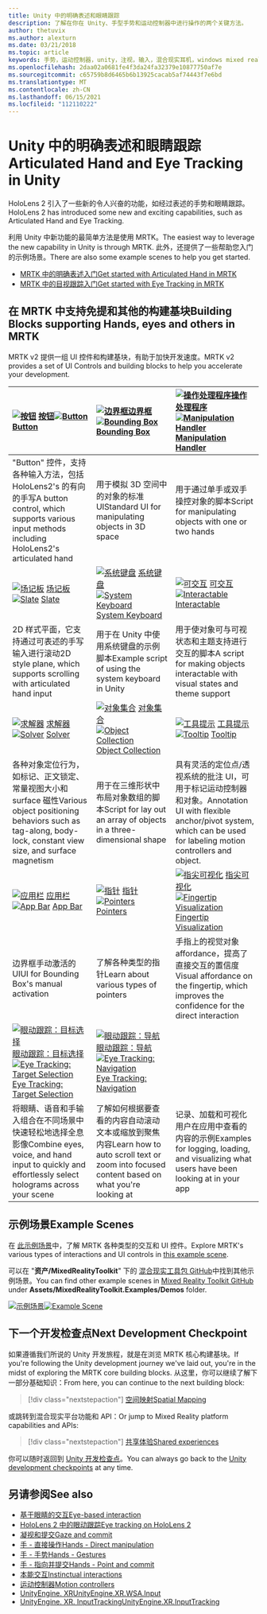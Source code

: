 ```yaml
---
title: Unity 中的明确表述和眼睛跟踪
description: 了解在你在 Unity、手型手势和运动控制器中进行操作的两个关键方法。
author: thetuvix
ms.author: alexturn
ms.date: 03/21/2018
ms.topic: article
keywords: 手势，运动控制器，unity，注视，输入，混合现实耳机，windows mixed reality 耳机，虚拟现实耳机，MRTK，混合现实工具包
ms.openlocfilehash: 2daa02a0681fe4f3da24fa32379e10877750af7e
ms.sourcegitcommit: c65759b8d6465b6b13925cacab5af74443f7e6bd
ms.translationtype: MT
ms.contentlocale: zh-CN
ms.lasthandoff: 06/15/2021
ms.locfileid: "112110222"
---
```

# <a name="articulated-hand-and-eye-tracking-in-unity"></a><span data-ttu-id="dcac7-104">Unity 中的明确表述和眼睛跟踪</span><span class="sxs-lookup"><span data-stu-id="dcac7-104">Articulated Hand and Eye Tracking in Unity</span></span>

<span data-ttu-id="dcac7-105">HoloLens 2 引入了一些新的令人兴奋的功能，如经过表述的手势和眼睛跟踪。</span><span class="sxs-lookup"><span data-stu-id="dcac7-105">HoloLens 2 has introduced some new and exciting capabilities, such as Articulated Hand and Eye Tracking.</span></span>

<span data-ttu-id="dcac7-106">利用 Unity 中新功能的最简单方法是使用 MRTK。</span><span class="sxs-lookup"><span data-stu-id="dcac7-106">The easiest way to leverage the new capability in Unity is through MRTK.</span></span> <span data-ttu-id="dcac7-107">此外，还提供了一些帮助您入门的示例场景。</span><span class="sxs-lookup"><span data-stu-id="dcac7-107">There are also some example scenes to help you get started.</span></span>

* [<span data-ttu-id="dcac7-108">MRTK 中的明确表述入门</span><span class="sxs-lookup"><span data-stu-id="dcac7-108">Get started with Articulated Hand  in MRTK</span></span>](/windows/mixed-reality/mrtk-unity/features/input/hand-tracking)
* [<span data-ttu-id="dcac7-109">MRTK 中的目视跟踪入门</span><span class="sxs-lookup"><span data-stu-id="dcac7-109">Get started with Eye Tracking in MRTK</span></span>](/windows/mixed-reality/mrtk-unity/features/input/eye-tracking/eye-tracking-main)

## <a name="building-blocks-supporting-hands-eyes-and-others-in-mrtk"></a><span data-ttu-id="dcac7-110">在 MRTK 中支持免提和其他的构建基块</span><span class="sxs-lookup"><span data-stu-id="dcac7-110">Building Blocks supporting Hands, eyes and others in MRTK</span></span>

<span data-ttu-id="dcac7-111">MRTK v2 提供一组 UI 控件和构建基块，有助于加快开发速度。</span><span class="sxs-lookup"><span data-stu-id="dcac7-111">MRTK v2 provides a set of UI Controls and building blocks to help you accelerate your development.</span></span>

|  <span data-ttu-id="dcac7-112">[![按钮](images/MRTK_Button_Main.png)](/windows/mixed-reality/mrtk-unity/features/ux-building-blocks/button) [按钮](/windows/mixed-reality/mrtk-unity/features/ux-building-blocks/button)</span><span class="sxs-lookup"><span data-stu-id="dcac7-112">[![Button](images/MRTK_Button_Main.png)](/windows/mixed-reality/mrtk-unity/features/ux-building-blocks/button) [Button](/windows/mixed-reality/mrtk-unity/features/ux-building-blocks/button)</span></span> | <span data-ttu-id="dcac7-113">[ ![ 边界框](images/MRTK_BoundingBox_Main.png)](/windows/mixed-reality/mrtk-unity/features/ux-building-blocks/bounding-box)[边界框](/windows/mixed-reality/mrtk-unity/features/ux-building-blocks/bounding-box)</span><span class="sxs-lookup"><span data-stu-id="dcac7-113">[![Bounding Box](images/MRTK_BoundingBox_Main.png)](/windows/mixed-reality/mrtk-unity/features/ux-building-blocks/bounding-box) [Bounding Box](/windows/mixed-reality/mrtk-unity/features/ux-building-blocks/bounding-box)</span></span> | <span data-ttu-id="dcac7-114">[ ![ 操作处理程序](images/MRTK_Manipulation_Main.png)](/windows/mixed-reality/mrtk-unity/features/ux-building-blocks/manipulation-handler)[操作处理程序](/windows/mixed-reality/mrtk-unity/features/ux-building-blocks/manipulation-handler)</span><span class="sxs-lookup"><span data-stu-id="dcac7-114">[![Manipulation Handler](images/MRTK_Manipulation_Main.png)](/windows/mixed-reality/mrtk-unity/features/ux-building-blocks/manipulation-handler) [Manipulation Handler](/windows/mixed-reality/mrtk-unity/features/ux-building-blocks/manipulation-handler)</span></span> |
|:--- | :--- | :--- |
| <span data-ttu-id="dcac7-115">"Button" 控件，支持各种输入方法，包括 HoloLens2's 的有向的手写</span><span class="sxs-lookup"><span data-stu-id="dcac7-115">A button control, which supports various input methods including HoloLens2's articulated hand</span></span> | <span data-ttu-id="dcac7-116">用于模拟 3D 空间中的对象的标准 UI</span><span class="sxs-lookup"><span data-stu-id="dcac7-116">Standard UI for manipulating objects in 3D space</span></span> | <span data-ttu-id="dcac7-117">用于通过单手或双手操控对象的脚本</span><span class="sxs-lookup"><span data-stu-id="dcac7-117">Script for manipulating objects with one or two hands</span></span> |
|  <span data-ttu-id="dcac7-118">[![场记板](images/MRTK_Slate_Main.png)](/windows/mixed-reality/mrtk-unity/features/ux-building-blocks/slate) [场记板](/windows/mixed-reality/mrtk-unity/features/ux-building-blocks/slate)</span><span class="sxs-lookup"><span data-stu-id="dcac7-118">[![Slate](images/MRTK_Slate_Main.png)](/windows/mixed-reality/mrtk-unity/features/ux-building-blocks/slate) [Slate](/windows/mixed-reality/mrtk-unity/features/ux-building-blocks/slate)</span></span> | <span data-ttu-id="dcac7-119">[![系统键盘](images/MRTK_SystemKeyboard_Main.png)](/windows/mixed-reality/mrtk-unity/features/ux-building-blocks/system-keyboard) [系统键盘](/windows/mixed-reality/mrtk-unity/features/ux-building-blocks/system-keyboard)</span><span class="sxs-lookup"><span data-stu-id="dcac7-119">[![System Keyboard](images/MRTK_SystemKeyboard_Main.png)](/windows/mixed-reality/mrtk-unity/features/ux-building-blocks/system-keyboard) [System Keyboard](/windows/mixed-reality/mrtk-unity/features/ux-building-blocks/system-keyboard)</span></span> | <span data-ttu-id="dcac7-120">[![可交互](images/InteractableExamples.png)](/windows/mixed-reality/mrtk-unity/features/ux-building-blocks/interactable) [可交互](/windows/mixed-reality/mrtk-unity/features/ux-building-blocks/interactable)</span><span class="sxs-lookup"><span data-stu-id="dcac7-120">[![Interactable](images/InteractableExamples.png)](/windows/mixed-reality/mrtk-unity/features/ux-building-blocks/interactable) [Interactable](/windows/mixed-reality/mrtk-unity/features/ux-building-blocks/interactable)</span></span> |
| <span data-ttu-id="dcac7-121">2D 样式平面，它支持通过可表述的手写输入进行滚动</span><span class="sxs-lookup"><span data-stu-id="dcac7-121">2D style plane, which supports scrolling with articulated hand input</span></span> | <span data-ttu-id="dcac7-122">用于在 Unity 中使用系统键盘的示例脚本</span><span class="sxs-lookup"><span data-stu-id="dcac7-122">Example script of using the system keyboard in Unity</span></span>  | <span data-ttu-id="dcac7-123">用于使对象可与可视状态和主题支持进行交互的脚本</span><span class="sxs-lookup"><span data-stu-id="dcac7-123">A script for making objects interactable with visual states and theme support</span></span> |
|  <span data-ttu-id="dcac7-124">[![求解器](images/MRTK_Solver_Main.png)](/windows/mixed-reality/mrtk-unity/features/ux-building-blocks/solvers/solver) [求解器](/windows/mixed-reality/mrtk-unity/features/ux-building-blocks/solvers/solver)</span><span class="sxs-lookup"><span data-stu-id="dcac7-124">[![Solver](images/MRTK_Solver_Main.png)](/windows/mixed-reality/mrtk-unity/features/ux-building-blocks/solvers/solver) [Solver](/windows/mixed-reality/mrtk-unity/features/ux-building-blocks/solvers/solver)</span></span> | <span data-ttu-id="dcac7-125">[![对象集合](images/MRTK_ObjectCollection_Main.png)](/windows/mixed-reality/mrtk-unity/features/ux-building-blocks/object-collection) [对象集合](/windows/mixed-reality/mrtk-unity/features/ux-building-blocks/object-collection)</span><span class="sxs-lookup"><span data-stu-id="dcac7-125">[![Object Collection](images/MRTK_ObjectCollection_Main.png)](/windows/mixed-reality/mrtk-unity/features/ux-building-blocks/object-collection) [Object Collection](/windows/mixed-reality/mrtk-unity/features/ux-building-blocks/object-collection)</span></span> | <span data-ttu-id="dcac7-126">[![工具提示](images/MRTK_Tooltip_Main.png)](/windows/mixed-reality/mrtk-unity/features/ux-building-blocks/tooltip) [工具提示](/windows/mixed-reality/mrtk-unity/features/ux-building-blocks/tooltip)</span><span class="sxs-lookup"><span data-stu-id="dcac7-126">[![Tooltip](images/MRTK_Tooltip_Main.png)](/windows/mixed-reality/mrtk-unity/features/ux-building-blocks/tooltip) [Tooltip](/windows/mixed-reality/mrtk-unity/features/ux-building-blocks/tooltip)</span></span> |
| <span data-ttu-id="dcac7-127">各种对象定位行为，如标记、正文锁定、常量视图大小和 surface 磁性</span><span class="sxs-lookup"><span data-stu-id="dcac7-127">Various object positioning behaviors such as tag-along, body-lock, constant view size, and surface magnetism</span></span> | <span data-ttu-id="dcac7-128">用于在三维形状中布局对象数组的脚本</span><span class="sxs-lookup"><span data-stu-id="dcac7-128">Script for lay out an array of objects in a three-dimensional shape</span></span> | <span data-ttu-id="dcac7-129">具有灵活的定位点/透视系统的批注 UI，可用于标记运动控制器和对象。</span><span class="sxs-lookup"><span data-stu-id="dcac7-129">Annotation UI with flexible anchor/pivot system, which can be used for labeling motion controllers and object.</span></span> |
|  <span data-ttu-id="dcac7-130">[![应用栏](images/MRTK_AppBar_Main.png)](/windows/mixed-reality/mrtk-unity/features/ux-building-blocks/app-bar) [应用栏](/windows/mixed-reality/mrtk-unity/features/ux-building-blocks/app-bar)</span><span class="sxs-lookup"><span data-stu-id="dcac7-130">[![App Bar](images/MRTK_AppBar_Main.png)](/windows/mixed-reality/mrtk-unity/features/ux-building-blocks/app-bar) [App Bar](/windows/mixed-reality/mrtk-unity/features/ux-building-blocks/app-bar)</span></span> | <span data-ttu-id="dcac7-131">[![指针](images/MRTK_Pointer_Main.png)](/windows/mixed-reality/mrtk-unity/features/input/pointers) [指针](/windows/mixed-reality/mrtk-unity/features/input/pointers)</span><span class="sxs-lookup"><span data-stu-id="dcac7-131">[![Pointers](images/MRTK_Pointer_Main.png)](/windows/mixed-reality/mrtk-unity/features/input/pointers) [Pointers](/windows/mixed-reality/mrtk-unity/features/input/pointers)</span></span> | <span data-ttu-id="dcac7-132">[![指尖可视化](images/MRTK_FingertipVisualization_Main.png)](/windows/mixed-reality/mrtk-unity/features/ux-building-blocks/fingertip-visualization) [指尖可视化](/windows/mixed-reality/mrtk-unity/features/ux-building-blocks/fingertip-visualization)</span><span class="sxs-lookup"><span data-stu-id="dcac7-132">[![Fingertip Visualization](images/MRTK_FingertipVisualization_Main.png)](/windows/mixed-reality/mrtk-unity/features/ux-building-blocks/fingertip-visualization) [Fingertip Visualization](/windows/mixed-reality/mrtk-unity/features/ux-building-blocks/fingertip-visualization)</span></span> |
| <span data-ttu-id="dcac7-133">边界框手动激活的 UI</span><span class="sxs-lookup"><span data-stu-id="dcac7-133">UI for Bounding Box's manual activation</span></span> | <span data-ttu-id="dcac7-134">了解各种类型的指针</span><span class="sxs-lookup"><span data-stu-id="dcac7-134">Learn about various types of pointers</span></span> | <span data-ttu-id="dcac7-135">手指上的视觉对象 affordance，提高了直接交互的置信度</span><span class="sxs-lookup"><span data-stu-id="dcac7-135">Visual affordance on the fingertip, which improves the confidence for the direct interaction</span></span> |
|  <span data-ttu-id="dcac7-136">[![眼动跟踪：目标选择](images/mrtk_et_targetselect.png)](/windows/mixed-reality/mrtk-unity/features/input/eye-tracking/eye-tracking-target-selection) [眼动跟踪：目标选择](/windows/mixed-reality/mrtk-unity/features/input/eye-tracking/eye-tracking-target-selection)</span><span class="sxs-lookup"><span data-stu-id="dcac7-136">[![Eye Tracking: Target Selection](images/mrtk_et_targetselect.png)](/windows/mixed-reality/mrtk-unity/features/input/eye-tracking/eye-tracking-target-selection) [Eye Tracking: Target Selection](/windows/mixed-reality/mrtk-unity/features/input/eye-tracking/eye-tracking-target-selection)</span></span> | <span data-ttu-id="dcac7-137">[![眼动跟踪：导航](images/mrtk_et_navigation.png)](/windows/mixed-reality/mrtk-unity/features/input/eye-tracking/eye-tracking-navigation) [眼动跟踪：导航](/windows/mixed-reality/mrtk-unity/features/input/eye-tracking/eye-tracking-navigation)</span><span class="sxs-lookup"><span data-stu-id="dcac7-137">[![Eye Tracking: Navigation](images/mrtk_et_navigation.png)](/windows/mixed-reality/mrtk-unity/features/input/eye-tracking/eye-tracking-navigation) [Eye Tracking: Navigation](/windows/mixed-reality/mrtk-unity/features/input/eye-tracking/eye-tracking-navigation)</span></span> |
| <span data-ttu-id="dcac7-138">将眼睛、语音和手输入组合在不同场景中快速轻松地选择全息影像</span><span class="sxs-lookup"><span data-stu-id="dcac7-138">Combine eyes, voice, and hand input to quickly and effortlessly select holograms across your scene</span></span> | <span data-ttu-id="dcac7-139">了解如何根据要查看的内容自动滚动文本或缩放到聚焦内容</span><span class="sxs-lookup"><span data-stu-id="dcac7-139">Learn how to auto scroll text or zoom into focused content based on what you're looking at</span></span>| <span data-ttu-id="dcac7-140">记录、加载和可视化用户在应用中查看的内容的示例</span><span class="sxs-lookup"><span data-stu-id="dcac7-140">Examples for logging, loading, and visualizing what users have been looking at in your app</span></span> |

## <a name="example-scenes"></a><span data-ttu-id="dcac7-141">示例场景</span><span class="sxs-lookup"><span data-stu-id="dcac7-141">Example Scenes</span></span>

<span data-ttu-id="dcac7-142">在 [此示例场景](/windows/mixed-reality/mrtk-unity/features/example-scenes/hand-interaction-examples)中，了解 MRTK 各种类型的交互和 UI 控件。</span><span class="sxs-lookup"><span data-stu-id="dcac7-142">Explore MRTK's various types of interactions and UI controls in [this example scene](/windows/mixed-reality/mrtk-unity/features/example-scenes/hand-interaction-examples).</span></span>

<span data-ttu-id="dcac7-143">可以在 "**资产/MixedRealityToolkit**" 下的 [混合现实工具包 GitHub](https://github.com/Microsoft/MixedRealityToolkit-Unity)中找到其他示例场景。</span><span class="sxs-lookup"><span data-stu-id="dcac7-143">You can find  other example scenes in [Mixed Reality Toolkit GitHub](https://github.com/Microsoft/MixedRealityToolkit-Unity) under **Assets/MixedRealityToolkit.Examples/Demos** folder.</span></span>

<span data-ttu-id="dcac7-144">[![示例场景](images/MRTK_Examples.png)](/windows/mixed-reality/mrtk-unity/features/example-scenes/hand-interaction-examples)</span><span class="sxs-lookup"><span data-stu-id="dcac7-144">[![Example Scene](images/MRTK_Examples.png)](/windows/mixed-reality/mrtk-unity/features/example-scenes/hand-interaction-examples)</span></span>

## <a name="next-development-checkpoint"></a><span data-ttu-id="dcac7-145">下一个开发检查点</span><span class="sxs-lookup"><span data-stu-id="dcac7-145">Next Development Checkpoint</span></span>

<span data-ttu-id="dcac7-146">如果遵循我们所说的 Unity 开发旅程，就是在浏览 MRTK 核心构建基块。</span><span class="sxs-lookup"><span data-stu-id="dcac7-146">If you're following the Unity development journey we've laid out, you're in the midst of exploring the MRTK core building blocks.</span></span> <span data-ttu-id="dcac7-147">从这里，你可以继续了解下一部分基础知识：</span><span class="sxs-lookup"><span data-stu-id="dcac7-147">From here, you can continue to the next building block:</span></span>

> [!div class="nextstepaction"]
> [<span data-ttu-id="dcac7-148">空间映射</span><span class="sxs-lookup"><span data-stu-id="dcac7-148">Spatial Mapping</span></span>](spatial-mapping-in-unity.md)

<span data-ttu-id="dcac7-149">或跳转到混合现实平台功能和 API：</span><span class="sxs-lookup"><span data-stu-id="dcac7-149">Or jump to Mixed Reality platform capabilities and APIs:</span></span>

> [!div class="nextstepaction"]
> [<span data-ttu-id="dcac7-150">共享体验</span><span class="sxs-lookup"><span data-stu-id="dcac7-150">Shared experiences</span></span>](shared-experiences-in-unity.md)

<span data-ttu-id="dcac7-151">你可以随时返回到 [Unity 开发检查点](unity-development-overview.md#2-core-building-blocks)。</span><span class="sxs-lookup"><span data-stu-id="dcac7-151">You can always go back to the [Unity development checkpoints](unity-development-overview.md#2-core-building-blocks) at any time.</span></span>

## <a name="see-also"></a><span data-ttu-id="dcac7-152">另请参阅</span><span class="sxs-lookup"><span data-stu-id="dcac7-152">See also</span></span>

* [<span data-ttu-id="dcac7-153">基于眼睛的交互</span><span class="sxs-lookup"><span data-stu-id="dcac7-153">Eye-based interaction</span></span>](../../design/eye-gaze-interaction.md)
* [<span data-ttu-id="dcac7-154">HoloLens 2 中的眼动跟踪</span><span class="sxs-lookup"><span data-stu-id="dcac7-154">Eye tracking on HoloLens 2</span></span>](../../design/eye-tracking.md)
* [<span data-ttu-id="dcac7-155">凝视和提交</span><span class="sxs-lookup"><span data-stu-id="dcac7-155">Gaze and commit</span></span>](../../design/gaze-and-commit.md)
* [<span data-ttu-id="dcac7-156">手 - 直接操作</span><span class="sxs-lookup"><span data-stu-id="dcac7-156">Hands - Direct manipulation</span></span>](../../design/direct-manipulation.md)
* [<span data-ttu-id="dcac7-157">手 - 手势</span><span class="sxs-lookup"><span data-stu-id="dcac7-157">Hands - Gestures</span></span>](../../design/gaze-and-commit.md#composite-gestures)
* [<span data-ttu-id="dcac7-158">手 - 指向并提交</span><span class="sxs-lookup"><span data-stu-id="dcac7-158">Hands - Point and commit</span></span>](../../design/point-and-commit.md)
* [<span data-ttu-id="dcac7-159">本能交互</span><span class="sxs-lookup"><span data-stu-id="dcac7-159">Instinctual interactions</span></span>](../../design/interaction-fundamentals.md)
* [<span data-ttu-id="dcac7-160">运动控制器</span><span class="sxs-lookup"><span data-stu-id="dcac7-160">Motion controllers</span></span>](../../design/motion-controllers.md)
* [<span data-ttu-id="dcac7-161">UnityEngine. XR</span><span class="sxs-lookup"><span data-stu-id="dcac7-161">UnityEngine.XR.WSA.Input</span></span>](https://docs.unity3d.com/ScriptReference/XR.WSA.Input.InteractionManager.html)
* [<span data-ttu-id="dcac7-162">UnityEngine. XR. InputTracking</span><span class="sxs-lookup"><span data-stu-id="dcac7-162">UnityEngine.XR.InputTracking</span></span>](https://docs.unity3d.com/ScriptReference/XR.InputTracking.html)